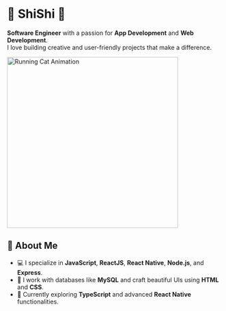 # 🌟 ShiShi 👋

 **Software Engineer** with a passion for **App Development** and **Web Development**.  
I love building creative and user-friendly projects that make a difference.
<p align="left">
  <img src="https://i.pinimg.com/originals/62/6b/8b/626b8b4be06e78c917e93526d1d74025.gif" width="400" alt="Running Cat Animation">
</p>


## 🚀 About Me
- 💻 I specialize in **JavaScript**, **ReactJS**, **React Native**, **Node.js**, and **Express**.
- 📂 I work with databases like **MySQL** and craft beautiful UIs using **HTML** and **CSS**.
- 🌱 Currently exploring **TypeScript** and advanced **React Native** functionalities.


